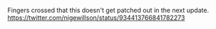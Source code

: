 Fingers crossed that this doesn't get patched out in the next update. https://twitter.com/nigewillson/status/934413766841782273